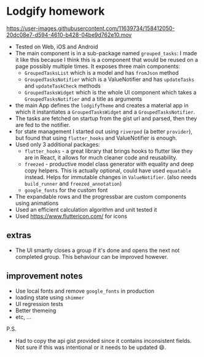 # Lodgify homework



https://user-images.githubusercontent.com/11639734/158412050-20dc08e7-d594-4610-b428-04be9d762e10.mov



- Tested on Web, iOS and Android
- The main component is in a sub-package named `grouped_tasks`: I made it like this because I think this is a component that would be reused on a page possibly multiple times. It exposes three main components:
  - `GroupedTasksList` which is a model and has `fromJson` method
  - `GroupedTasksNotifier` which is a ValueNotifier and has `updateTasks` and `updateTaskCheck` methods
  - `GroupedTasksWidget` which is the whole UI component which takes a `GroupedTasksNotifier` and a title as arguments
- the main App defines the `lodgifyTheme` and creates a material app in which it instantiates a `GroupedTasksWidget` and a `GroupedTasksNotifier`.
- The tasks are fetched on startup from the gist url and parsed, then they are fed to the notifier.
- for state management I started out using `riverpod` (a better `provider`), but found that using `flutter_hooks` and ValueNotifier is enough.
- Used only 3 additional packages:
  - `flutter_hooks` - a great library that brings hooks to flutter like they are in React, it allows for much cleaner code and reusability.
  - `freezed` - productive model class generator with equality and deep copy helpers. This is actually optional, could have used `equatable` instead. Helps for immutable changes in `ValueNotifier`. (also needs `build_runner` and `freezed_annotation`)
  - `google_fonts` for the custom font
- The expandable rows and the progressbar are custom components using animations
- Used an efficient calculation algorithm and unit tested it
- Used https://www.fluttericon.com/ for icons

## extras
- The UI smartly closes a group if it's done and opens the next not completed group. This behaviour can be improved however.

## improvement notes

- Use local fonts and remove `google_fonts` in production
- loading state using `shimmer`
- UI regression tests
- Better themeing
- etc, ...

P.S.

- Had to copy the api gist provided since it contains inconsistent fields. Not sure if this was intentional or it needs to be updated 😄.

